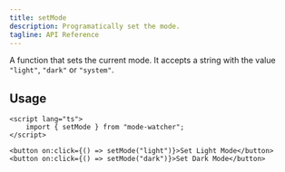 ```yaml
---
title: setMode
description: Programatically set the mode.
tagline: API Reference
---
```


A function that sets the current mode. It accepts a string with the value `"light"`, `"dark"` or `"system"`.

## Usage

```svelte
<script lang="ts">
	import { setMode } from "mode-watcher";
</script>

<button on:click={() => setMode("light")}>Set Light Mode</button>
<button on:click={() => setMode("dark")}>Set Dark Mode</button>
```

